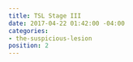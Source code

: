 ```yaml
---
title: TSL Stage III
date: 2017-04-22 01:42:00 -04:00
categories:
- the-suspicious-lesion
position: 2
---
```


